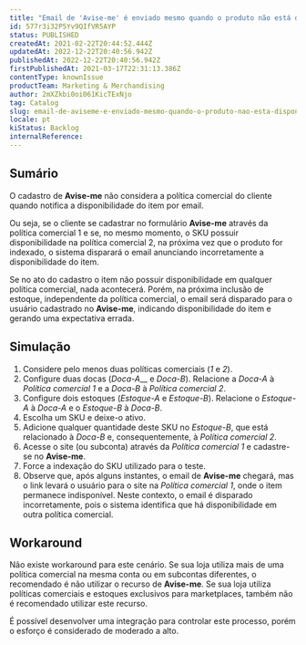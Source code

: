 ```yaml
---
title: "Email de 'Avise-me' é enviado mesmo quando o produto não está disponível para a política comercial do site"
id: 577r3i32P5Yv9QIfVR5AYP
status: PUBLISHED
createdAt: 2021-02-22T20:44:52.444Z
updatedAt: 2022-12-22T20:40:56.942Z
publishedAt: 2022-12-22T20:40:56.942Z
firstPublishedAt: 2021-03-17T22:31:13.386Z
contentType: knownIssue
productTeam: Marketing & Merchandising
author: 2mXZkbi0oi061KicTExNjo
tag: Catalog
slug: email-de-aviseme-e-enviado-mesmo-quando-o-produto-nao-esta-disponivel-para-a-politica-comercial-do-site
locale: pt
kiStatus: Backlog
internalReference: 
---
```


## Sumário

O cadastro de __Avise-me__ não considera a política comercial do cliente quando notifica a disponibilidade do item por email.

Ou seja, se o cliente se cadastrar no formulário __Avise-me__ através da política comercial 1 e se, no mesmo momento, o SKU possuir disponibilidade na política comercial 2, na próxima vez que o produto for indexado, o sistema disparará o email anunciando incorretamente a disponibilidade do item.

Se no ato do cadastro o item não possuir disponibilidade em qualquer política comercial, nada acontecerá. Porém, na próxima inclusão de estoque, independente da política comercial, o email será disparado para o usuário cadastrado no __Avise-me__, indicando disponibilidade do item e gerando uma expectativa errada.


## Simulação

1. Considere pelo menos duas políticas comerciais (*1* e *2*).
2. Configure duas docas (*Doca-A*__ e *Doca-B*). Relacione a *Doca-A* à *Política comercial 1* e a *Doca-B* à *Política comercial 2*.
3. Configure dois estoques (*Estoque-A* e *Estoque-B*). Relacione o *Estoque-A* à *Doca-A* e o *Estoque-B* à *Doca-B*.
4. Escolha um SKU e deixe-o ativo.
5. Adicione qualquer quantidade deste SKU no *Estoque-B*, que está relacionado à *Doca-B* e, consequentemente, à *Política comercial 2*.
6. Acesse o site (ou subconta) através da *Política comercial 1* e cadastre-se no __Avise-me__.
7. Force a indexação do SKU utilizado para o teste.
8. Observe que, após alguns instantes, o email de __Avise-me__ chegará, mas o link levará o usuário para o site na *Política comercial 1*, onde o item permanece indisponível. Neste contexto, o email é disparado incorretamente, pois o sistema identifica que há disponibilidade em outra política comercial.

## Workaround

Não existe workaround para este cenário. Se sua loja utiliza mais de uma política comercial na mesma conta ou em subcontas diferentes, o recomendado é não utilizar o recurso de __Avise-me__. Se sua loja utiliza políticas comerciais e estoques exclusivos para marketplaces, também não é recomendado utilizar este recurso.

É possível desenvolver uma integração para controlar este processo, porém o esforço é considerado de moderado a alto.

